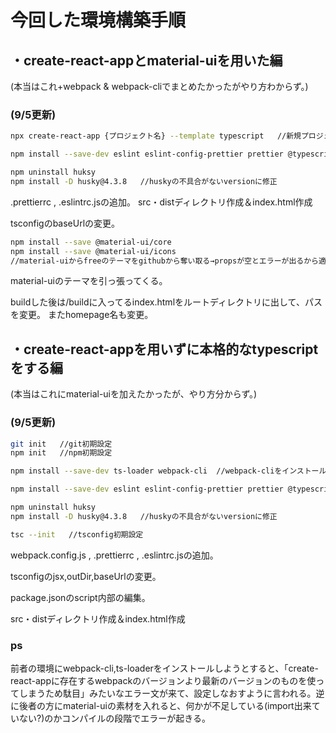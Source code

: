 # 今回した環境構築手順　
## ・create-react-appとmaterial-uiを用いた編
(本当はこれ+webpack & webpack-cliでまとめたかったがやり方わからず。)
### (9/5更新)
```bash
npx create-react-app {プロジェクト名} --template typescript   //新規プロジェクト作成

npm install --save-dev eslint eslint-config-prettier prettier @typescript-eslint/parser @typescript-eslint/eslint-plugin husky lint-staged  　//ESlintとprettierのインストール

npm uninstall huksy
npm install -D husky@4.3.8   //huskyの不具合がないversionに修正
```

.prettierrc , .eslintrc.jsの追加。
src・distディレクトリ作成＆index.html作成

tsconfigのbaseUrlの変更。

```bash
npm install --save @material-ui/core
npm install --save @material-ui/icons
//material-uiからfreeのテーマをgithubから奪い取る→propsが空とエラーが出るから適当に書く。
```

material-uiのテーマを引っ張ってくる。

buildした後は/buildに入ってるindex.htmlをルートディレクトリに出して、パスを変更。
またhomepage名も変更。


## ・create-react-appを用いずに本格的なtypescriptをする編
(本当はこれにmaterial-uiを加えたかったが、やり方分からず。)
### (9/5更新)
```bash
git init   //git初期設定
npm init   //npm初期設定

npm install --save-dev ts-loader webpack-cli  //webpack-cliをインストール

npm install --save-dev eslint eslint-config-prettier prettier @typescript-eslint/parser @typescript-eslint/eslint-plugin husky lint-staged  　//ESlintとprettierのインストール

npm uninstall huksy
npm install -D husky@4.3.8   //huskyの不具合がないversionに修正

tsc --init   //tsconfig初期設定
```

webpack.config.js , .prettierrc , .eslintrc.jsの追加。

tsconfigのjsx,outDir,baseUrlの変更。

package.jsonのscript内部の編集。

src・distディレクトリ作成＆index.html作成


### ps
前者の環境にwebpack-cli,ts-loaderをインストールしようとすると、「create-react-appに存在するwebpackのバージョンより最新のバージョンのものを使ってしまうため駄目」みたいなエラー文が来て、設定しなおすように言われる。逆に後者の方にmaterial-uiの素材を入れると、何かが不足している(import出来ていない?)のかコンパイルの段階でエラーが起きる。


